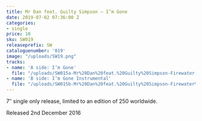 ```yaml
---
title: Mr Dan feat. Guilty Simpson – I’m Gone
date: 2019-07-02 07:36:00 Z
categories:
- single
price: 10
sku: SW019
releaseprefix: SW
cataloguenumber: '019'
image: "/uploads/SW19.png"
tracks:
- name: 'A side: I’m Gone'
  file: "/uploads/SW015a-Mr%20Dan%20feat.%20Guilty%20Simpson-Firewater.mp3"
- name: 'B side: I’m Gone Instrumental'
  file: "/uploads/SW015b-Mr%20Dan%20feat.%20Guilty%20Simpson-Firewater%20instrumental.mp3"
---
```


7″ single only release, limited to an edition of 250 worldwide.

Released 2nd December 2016
